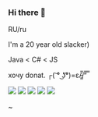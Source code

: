 ### Hi there 👋
RU/ru

I'm a 20 year old slacker)

Java < C# < JS

хочу donat. ┌( ͝° ͜ʖ͡°)=ε/̵͇̿/’̿’̿ ̿

![](httpstps://github-profile-summary-cards.vercel.app/api/cards/profile-details?username=MrMarL&theme=nord_dark)
![](https://github-profile-summary-cards.vercel.app/api/cards/repos-per-language?username=MrMarL&theme=nord_dark)
![](https://github-profile-summary-cards.vercel.app/api/cards/most-commit-language?username=MrMarL&theme=nord_dark)
![](https://github-profile-summary-cards.vercel.app/api/cards/stats?username=MrMarL&theme=nord_dark)
![](https://github-profile-summary-cards.vercel.app/api/cards/productive-time?username=MrMarL&theme=nord_dark)

~
